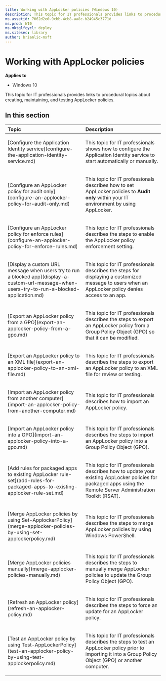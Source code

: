 ```yaml
---
title: Working with AppLocker policies (Windows 10)
description: This topic for IT professionals provides links to procedural topics about creating, maintaining, and testing AppLocker policies.
ms.assetid: 7062d2e0-9cbb-4cb8-aa8c-b24945c3771d
ms.prod: W10
ms.mktglfcycl: deploy
ms.sitesec: library
author: brianlic-msft
---
```


# Working with AppLocker policies


**Applies to**

-   Windows 10

This topic for IT professionals provides links to procedural topics about creating, maintaining, and testing AppLocker policies.

## In this section


<table>
<colgroup>
<col width="50%" />
<col width="50%" />
</colgroup>
<thead>
<tr class="header">
<th align="left">Topic</th>
<th align="left">Description</th>
</tr>
</thead>
<tbody>
<tr class="odd">
<td align="left"><p>[Configure the Application Identity service](configure-the-application-identity-service.md)</p></td>
<td align="left"><p>This topic for IT professionals shows how to configure the Application Identity service to start automatically or manually.</p></td>
</tr>
<tr class="even">
<td align="left"><p>[Configure an AppLocker policy for audit only](configure-an-applocker-policy-for-audit-only.md)</p></td>
<td align="left"><p>This topic for IT professionals describes how to set AppLocker policies to <strong>Audit only</strong> within your IT environment by using AppLocker.</p></td>
</tr>
<tr class="odd">
<td align="left"><p>[Configure an AppLocker policy for enforce rules](configure-an-applocker-policy-for-enforce-rules.md)</p></td>
<td align="left"><p>This topic for IT professionals describes the steps to enable the AppLocker policy enforcement setting.</p></td>
</tr>
<tr class="even">
<td align="left"><p>[Display a custom URL message when users try to run a blocked app](display-a-custom-url-message-when-users-try-to-run-a-blocked-application.md)</p></td>
<td align="left"><p>This topic for IT professionals describes the steps for displaying a customized message to users when an AppLocker policy denies access to an app.</p></td>
</tr>
<tr class="odd">
<td align="left"><p>[Export an AppLocker policy from a GPO](export-an-applocker-policy-from-a-gpo.md)</p></td>
<td align="left"><p>This topic for IT professionals describes the steps to export an AppLocker policy from a Group Policy Object (GPO) so that it can be modified.</p></td>
</tr>
<tr class="even">
<td align="left"><p>[Export an AppLocker policy to an XML file](export-an-applocker-policy-to-an-xml-file.md)</p></td>
<td align="left"><p>This topic for IT professionals describes the steps to export an AppLocker policy to an XML file for review or testing.</p></td>
</tr>
<tr class="odd">
<td align="left"><p>[Import an AppLocker policy from another computer](import-an-applocker-policy-from-another-computer.md)</p></td>
<td align="left"><p>This topic for IT professionals describes how to import an AppLocker policy.</p></td>
</tr>
<tr class="even">
<td align="left"><p>[Import an AppLocker policy into a GPO](import-an-applocker-policy-into-a-gpo.md)</p></td>
<td align="left"><p>This topic for IT professionals describes the steps to import an AppLocker policy into a Group Policy Object (GPO).</p></td>
</tr>
<tr class="odd">
<td align="left"><p>[Add rules for packaged apps to existing AppLocker rule-set](add-rules-for-packaged-apps-to-existing-applocker-rule-set.md)</p></td>
<td align="left"><p>This topic for IT professionals describes how to update your existing AppLocker policies for packaged apps using the Remote Server Administration Toolkit (RSAT).</p></td>
</tr>
<tr class="even">
<td align="left"><p>[Merge AppLocker policies by using Set-ApplockerPolicy](merge-applocker-policies-by-using-set-applockerpolicy.md)</p></td>
<td align="left"><p>This topic for IT professionals describes the steps to merge AppLocker policies by using Windows PowerShell.</p></td>
</tr>
<tr class="odd">
<td align="left"><p>[Merge AppLocker policies manually](merge-applocker-policies-manually.md)</p></td>
<td align="left"><p>This topic for IT professionals describes the steps to manually merge AppLocker policies to update the Group Policy Object (GPO).</p></td>
</tr>
<tr class="even">
<td align="left"><p>[Refresh an AppLocker policy](refresh-an-applocker-policy.md)</p></td>
<td align="left"><p>This topic for IT professionals describes the steps to force an update for an AppLocker policy.</p></td>
</tr>
<tr class="odd">
<td align="left"><p>[Test an AppLocker policy by using Test-AppLockerPolicy](test-an-applocker-policy-by-using-test-applockerpolicy.md)</p></td>
<td align="left"><p>This topic for IT professionals describes the steps to test an AppLocker policy prior to importing it into a Group Policy Object (GPO) or another computer.</p></td>
</tr>
</tbody>
</table>

 

 

 





